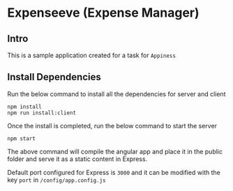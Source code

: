 # Expenseeve (Expense Manager)

## Intro
This is a sample application created for a task for `Appiness` 

## Install Dependencies

Run the below command to install all the dependencies for server and client
```
npm install
npm run install:client
```

Once the install is completed, run the below command to start the server

```
npm start
```
The above command will compile the angular app and place it in the public folder and serve it as a static content in Express.

Default port configured for Express is `3000` and it can be modified with the key `port` in  `/config/app.config.js` 